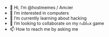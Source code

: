 - 👋 Hi, I’m @hostmemes / Amଓer
- 👀 I’m interested in computers
- 🌱 I’m currently learning about hacking 
- 💞️ I’m looking to collaborate on my r๑bl๑x game
- 📫 How to reach me by asking me

<!---
hostmemes/hostmemes is a ✨ special ✨ repository because its `README.md` (this file) appears on your GitHub profile.
You can click the Preview link to take a look at your changes.
--->
